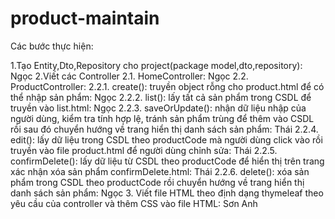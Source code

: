 # product-maintain

Các bước thực hiện:

1.Tạo Entity,Dto,Repository cho project(package model,dto,repository): Ngọc
2.Viết các Controller
2.1. HomeController: Ngọc
2.2. ProductController:
2.2.1. create(): truyền object rỗng cho product.html để có thể nhập sản phẩm: Ngọc
2.2.2. list(): lấy tất cả sản phẩm trong CSDL để truyền vào list.html: Ngọc
2.2.3. saveOrUpdate(): nhận dữ liệu nhập của người dùng, kiểm tra tính hợp lệ, tránh sản phẩm trùng để thêm vào CSDL rồi sau đó chuyển hướng về trang hiển thị danh sách sản phẩm: Thái
2.2.4. edit(): lấy dữ liệu trong CSDL theo productCode mà người dùng click vào rồi truyền vào file product.html để người dùng chỉnh sửa: Thái
2.2.5. confirmDelete(): lấy dữ liệu từ CSDL theo productCode để hiển thị trên trang xác nhận xóa sản phẩm confirmDelete.html: Thái
2.2.6. delete(): xóa sản phẩm trong CSDL theo productCode rồi chuyển hướng về trang hiển thị danh sách sản phẩm: Ngọc
3. Viết file HTML theo định dạng thymeleaf theo yêu cầu của controller và thêm CSS vào file HTML: Sơn Anh
